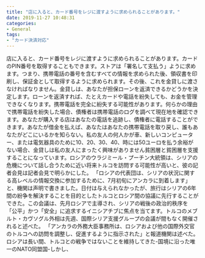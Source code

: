 ```yaml
---
title: "店に入ると、カード番号をレジに渡すように求められることがあります。"
date: 2019-11-27 10:48:31
categories:
- General
tags:
- "カード決済対応"
---
```


店に入ると、カード番号をレジに渡すように求められることがあります。カードのPIN番号を取得することもできます。ストアは「署名して支払う」ように求めます。つまり、携帯電話の番号を含むすべての情報を求められた後、領収書を印刷し、保証金として取得するように求められます。その後、これを金貸しに渡さなければなりません。金貸しは、あなたが担保ローンを返済できるかどうかを決定します。ローンを返済すれば、たとえカードや電話を紛失しても、お金を管理できなくなります。携帯電話を完全に紛失する可能性があります。何らかの理由で携帯電話を紛失した場合、債権者は携帯電話のログを調べて現在地を確認できます。あなたが購入する店はあなたの電話を追跡し、債権者に電話することができます。あなたが借金を払えば、あなたはあなたの携帯電話を取り戻し、誰もあなたがどこにいるかを知らない。私の友人の何人かが車、新しいコンピューター、または電気器具のために10、20、30、40、時には50ユーロを払う余裕がない場合、金貸しは私の友人にまったく興味がありません貧困層と貧困層を支援することになっています。ロシアのウラジミール・プーチン大統領は、シリアの危機について話し合うために近い将来トルコを訪問する可能性が高いと、彼の記者会見は記者会見で明らかにした。 「ロシアの代表団は、シリアの状況に関する高レベルの情報交換に参加するために、7月初旬にアンカラに到着します」と、機関は声明で書きました。日付は与えられなかったが、旅行はシリアの6年間の紛争を解決することを目的としたトルコとロシア間の協議に先行することができた。この会議は、先月ロシアで主導され、シリアの戦後の政治的秩序を「公平」かつ「安全」に追求するイニシアチブに焦点を当てます。トルコのメブルト・カヴソグル外相は先週、国際シリア支援グループの会議が間もなく開催されると述べた。 「アンカラの外務大臣事務所は、ロシアおよび他の国際外交官のトルコへの訪問を調整し、促進するように指示された」と報道機関は述べた。ロシアは長い間、トルコとの戦争ではないことを維持してきた-国境に沿った唯一のNATO同盟国-しかし、

